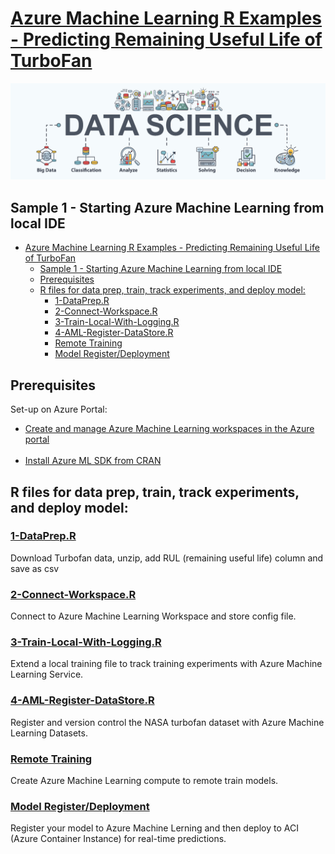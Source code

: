 # [Azure Machine Learning R Examples - Predicting Remaining Useful Life of TurboFan](../README.md)

![](/media/ac3d10d90b9df74255594d931691e127.png)

## Sample 1 - Starting Azure Machine Learning from local IDE 

- [Azure Machine Learning R Examples - Predicting Remaining Useful Life of TurboFan](../README.md)
  - [Sample 1 - Starting Azure Machine Learning from local IDE](#sample-1---starting-azure-machine-learning-from-local-ide)
  - [Prerequisites](#prerequisites)
  - [R files for data prep, train, track experiments, and deploy model:](#r-files-for-data-prep-train-track-experiments-and-deploy-model)
    - [1-DataPrep.R](#1-dataprepr)
    - [2-Connect-Workspace.R](#2-connect-workspacer)
    - [3-Train-Local-With-Logging.R](#3-train-local-with-loggingr)
    - [4-AML-Register-DataStore.R](#4-aml-register-datastorer)
    - [Remote Training](#remote-training)
    - [Model Register/Deployment](#model-registerdeployment)

## Prerequisites
Set-up on Azure Portal:
<br/>
 - [Create and manage Azure Machine Learning workspaces in the Azure portal](https://docs.microsoft.com/en-us/azure/machine-learning/service/how-to-manage-workspace)
<br/><br/>
- [Install Azure ML SDK from CRAN](https://github.com/Azure/azureml-sdk-for-r#installation)


## R files for data prep, train, track experiments, and deploy model:

### [1-DataPrep.R](Scripts/1-DataPrep.R)
Download Turbofan data, unzip, add RUL (remaining useful life) column and save as csv

### [2-Connect-Workspace.R](Scripts/2-Connect-Workspace.R)
Connect to Azure Machine Learning Workspace and store config file.

### [3-Train-Local-With-Logging.R](Scripts/3-Train-Local-With-Logging.R)
Extend a local training file to track training experiments with Azure Machine Learning Service.

### [4-AML-Register-DataStore.R](Scripts/4-AML-Register-DataStore.R)
Register and version control the NASA turbofan dataset with Azure Machine Learning Datasets.

### [Remote Training](Scripts/train-remote/)
Create Azure Machine Learning compute to remote train models.

### [Model Register/Deployment](Scripts/deploy-to-aci/)
Register your model to Azure Machine Lerning and then deploy to ACI (Azure Container Instance) for real-time predictions.

